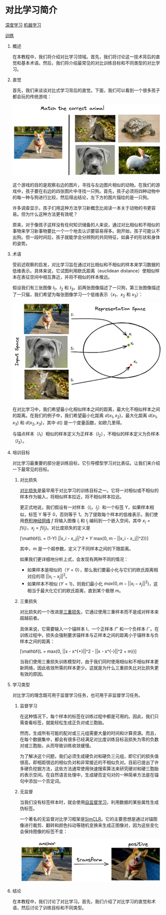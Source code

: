 # 对比学习简介

[深度学习](https://www.baeldung.com/cs/category/ai/deep-learning) [机器学习](https://www.baeldung.com/cs/category/ai/ml)

[训练](https://www.baeldung.com/cs/tag/training)

1. 概述

    在本教程中，我们将介绍对比学习领域。首先，我们将讨论这一技术背后的直觉和基本术语。然后，我们将介绍最常见的对比训练目标和不同类型的对比学习。

2. 直觉

    首先，我们来谈谈对比式学习背后的直觉。下面，我们可以看到一个很多孩子都会玩的传统游戏：

    ![动物](pic/animal-1024x496.webp)

    这个游戏的目的是观察右边的图片，寻找与左边图片相似的动物。在我们的游戏中，孩子要在右边的四张图片中寻找一只狗。首先，孩子必须将四种动物中的每一种与狗进行比较，然后得出结论，左下方的图片描绘的是一只狗。

    许多调查显示，孩子们用这种方法学习新概念比阅读一本关于动物的书更容易。但为什么这种方法更有效呢？

    原来，对于像孩子这样没有任何知识储备的人来说，通过对比相似和不相似的事物来学习新事物要比一个一个地去认识要容易得多。刚开始，孩子可能认不出狗。但一段时间后，孩子就能学会分辨狗的共同特征，如鼻子的形状和身体的姿势。

3. 术语

    受前述观察的启发，对比学习旨在通过对比相似和不相似的样本来学习数据的低维表示。具体来说，它试图利用欧氏距离（euclidean distance）使相似样本在表征空间中相互靠近，并将不相似的样本推远。

    假设我们有三张图像 $I_1$、$I_2$ 和 $I_3$。前两张图像描述了一只狗，第三张图像描述了一只猫，我们希望为每张图像学习一个低维表示（$x_1$、$x_2$ 和 $x_3$）：

    ![表示](pic/representation-e1645470625256-1024x671.webp)

    在对比学习中，我们希望最小化相似样本之间的距离，最大化不相似样本之间的距离。在我们的例子中，我们希望最小化距离 $d(x_1,x_2)$，最大化距离 $d(x_1,x_3)$ 和 $d(x_2,x_3)$，其中 d() 是一个度量函数，如欧几里得。

    与锚点样本（$I_1$）相似的样本定义为正样本（$I_2$），不相似的样本定义为负样本（$I_3$）。

4. 培训目标

    对比学习最重要的部分是训练目标，它引导模型学习对比表征。让我们来介绍一下最常见的目标。

    1. 对比损失

        [对比损失](http://yann.lecun.com/exdb/publis/pdf/chopra-05.pdf)是最早用于对比学习的训练目标之一。它将一对相似或不相似的样本作为输入，将相似样本拉近，将不相似样本拉远。

        更正式地说，我们假设有一对样本（$I_i，I_j$）和一个标签 Y，如果样本相似，标签 Y 等于 0，否则等于 1。为了提取每个样本的低维表示，我们使用[卷积神经网络](https://en.wikipedia.org/wiki/Convolutional_neural_network) $f$ 将输入图像 $I_i$ 和 $I_j$ 编码到一个嵌入空间，其中 $x_i = f(I_i)$，$x_j = f(I_j)$。对比度损失的定义是

        \[\mathbf{L = (1-Y) *||x_i - x_j||^2 + Y* max(0, m - ||x_i - x_j||^2)}\]

        其中，m 是一个超参数，定义了不同样本之间的下限距离。

        如果我们更详细地分析上式，会发现有两种不同的情况：

        - 如果样本是相似的（$Y=0$），那么我们要最小化与它们的欧氏距离相对应的项 $||x_i - x_j||^2$。
        - 如果样本不相似 ($Y=1$)，则我们最小化 $max(0, m - ||x_i - x_j||^2)$，这相当于最大化它们的欧氏距离，直到某个极限 m。

    2. 三重损失

        对比损失的一个改进是[三重损失](https://arxiv.org/abs/1503.03832)，它通过使用三重样本而不是成对样本来超越前者。

        具体来说，它需要输入一个锚样本 I、一个正样本 $I^{+}$ 和一个负样本 $I^{-}$。在训练过程中，损失会强制要求锚样本与正样本之间的距离小于锚样本与负样本之间的距离：

        \[\mathbf{L = max(0, ||x - x^{+}||^2 - ||x - x^{-}||^2 + m)}\]

        当我们使用三重损失训练模型时，由于我们同时使用相似和不相似样本更新网络，因此收敛所需的样本更少。这就是为什么三重损失比对比损失更有效的原因。

5. 学习类型

    对比学习的理念既可用于监督学习任务，也可用于非监督学习任务。

    1. 监督学习

        在这种情况下，每个样本的标签在训练过程中都是可用的。因此，我们只需查看标签，就能轻松生成正负对或三胞胎。

        然而，生成所有可能的配对或三元组需要大量的时间和计算资源。而且，在每个数据集中，都会有很多已经满足对比度训练目标且损失为零的负数对或三胞胎，从而导致训练收敛缓慢。

        为了解决这个问题，我们必须生成硬负对和硬负三元组，即它们的损失值很高，即相距很远的相似负对和非常接近的不相似负对。目前已提出了许多硬负挖掘方法，这些方法通常使用快速搜索算法来研究硬对和硬三胞胎的表示空间。在自然语言处理中，生成硬否定句对的一种简单方法是在锚句中添加一个否定词。

    2. 无监督

        当我们没有标签样本时，就会使用[自监督学习](https://en.wikipedia.org/wiki/Self-supervised_learning)，利用数据的某些属性生成伪标签。

        一个著名的无监督对比学习框架是[SimCLR](https://arxiv.org/abs/2002.05709)。它的主要思想是通过对锚图像进行裁剪、翻转和颜色抖动等随机变换来生成正图像对，因为这些变化会保持图像的标签不变：

        ![变换](pic/transform.webp)

6. 结论

    在本教程中，我们讨论了对比学习。首先，我们介绍了对比学习的直觉和术语，然后讨论了训练目标和不同类型。
